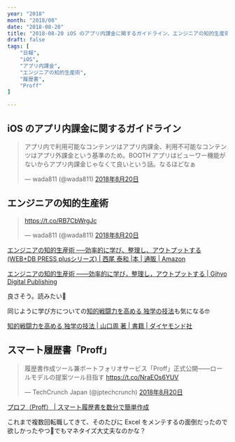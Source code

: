 ```yaml
---
year: "2018"
month: "2018/08"
date: "2018-08-20"
title: "2018-08-20 iOS のアプリ内課金に関するガイドライン、エンジニアの知的生産術、スマート履歴書「Proff」"
draft: false
tags: [
    "日報",
    "iOS",
    "アプリ内課金",
    "エンジニアの知的生産術",
    "履歴書",
    "Proff"
]

---
```


## iOS のアプリ内課金に関するガイドライン

<blockquote class="twitter-tweet" data-lang="ja"><p lang="ja" dir="ltr">アプリ内で利用可能なコンテンツはアプリ内課金、利用不可能なコンテンツはアプリ外課金という基準のため。BOOTH アプリはビューワー機能がないからアプリ内課金じゃなくて良いという話。なるほどなぁ</p>&mdash; wada811 (@wada811) <a href="https://twitter.com/wada811/status/1031474119676588032?ref_src=twsrc%5Etfw">2018年8月20日</a></blockquote>
<script async src="https://platform.twitter.com/widgets.js" charset="utf-8"></script>

## エンジニアの知的生産術

<blockquote class="twitter-tweet" data-lang="ja"><p lang="und" dir="ltr"><a href="https://t.co/RB7CbWrgJc">https://t.co/RB7CbWrgJc</a></p>&mdash; wada811 (@wada811) <a href="https://twitter.com/wada811/status/1031584439975858180?ref_src=twsrc%5Etfw">2018年8月20日</a></blockquote>
<script async src="https://platform.twitter.com/widgets.js" charset="utf-8"></script>

[エンジニアの知的生産術 ──効率的に学び、整理し、アウトプットする \(WEB\+DB PRESS plusシリーズ\) \| 西尾 泰和 \|本 \| 通販 \| Amazon](https://www.amazon.co.jp/o/ASIN/4774198765/wada811-22/ref=nosim/)

[エンジニアの知的生産術 ――効率的に学び，整理し，アウトプットする \| Gihyo Digital Publishing](https://gihyo.jp/dp/ebook/2018/978-4-7741-9877-4)

良さそう。読みたい📖

同じように学び方についての[知的戦闘力を高める 独学の技法](https://www.amazon.co.jp/o/ASIN/4478103399/wada811-22/ref=nosim/)も気になる🤓

[知的戦闘力を高める 独学の技法 \| 山口周 著 \| 書籍 \| ダイヤモンド社](https://www.diamond.co.jp/book/9784478103395.html)

## スマート履歴書「Proff」

<blockquote class="twitter-tweet" data-lang="ja"><p lang="ja" dir="ltr">履歴書作成ツール兼ポートフォリオサービス「Proff」正式公開——ロールモデルの提案ツール目指す <a href="https://t.co/NraEOs6YUV">https://t.co/NraEOs6YUV</a></p>&mdash; TechCrunch Japan (@jptechcrunch) <a href="https://twitter.com/jptechcrunch/status/1031432426000658432?ref_src=twsrc%5Etfw">2018年8月20日</a></blockquote>
<script async src="https://platform.twitter.com/widgets.js" charset="utf-8"></script>

[プロフ（Proff） \| スマート履歴書を数分で簡単作成](https://proff.io/)

これまで複数回転職してきて、そのたびに Excel をメンテするの面倒だったので欲しかったやつ🤗でもマネタイズ大丈夫なのかな？
